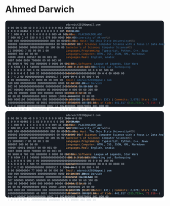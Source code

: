 # Ahmed Darwich

[![Ahmed Darwich's GitHub Profile README](https://raw.githubusercontent.com/darwich6/darwich6/main/light_mode.svg#gh-light-mode-only)](https://github.com/darwich6/darwich6)
[![Ahmed Darwich's GitHub Profile README](https://raw.githubusercontent.com/darwich6/darwich6/main/dark_mode.svg#gh-dark-mode-only)](https://github.com/darwich6/darwich6)
